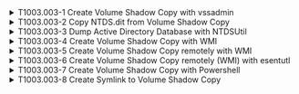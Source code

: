 <details>
<summary>T1003.003-1 Create Volume Shadow Copy with vssadmin
</summary>
<pre>$ NA </pre>
</details>
<details>
<summary>T1003.003-2 Copy NTDS.dit from Volume Shadow Copy
</summary>
<pre>$ NA </pre>
</details>
<details>
<summary>T1003.003-3 Dump Active Directory Database with NTDSUtil
</summary>
<pre>$ NA </pre>
</details>
<details>
<summary>T1003.003-4 Create Volume Shadow Copy with WMI
</summary>
<pre>$ NA </pre>
</details>
<details>
<summary>T1003.003-5 Create Volume Shadow Copy remotely with WMI
</summary>
<pre>$ NA </pre>
</details>
<details>
<summary>T1003.003-6 Create Volume Shadow Copy remotely (WMI) with esentutl
</summary>
<pre>$ NA </pre>
</details>
<details>
<summary>T1003.003-7 Create Volume Shadow Copy with Powershell
</summary>
<pre>$ NA </pre>
</details>
<details>
<summary>T1003.003-8 Create Symlink to Volume Shadow Copy
</summary>
<pre>$ NA </pre>
</details>
